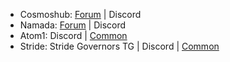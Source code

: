 - Cosmoshub: [Forum](https://forum.cosmos.network/) | Discord 
- Namada: [Forum](https://forum.namada.net/) | Discord
- Atom1: Discord | [Common](https://common.xyz/atomone/discussions?tab=overview)
- Stride: Stride Governors TG | Discord | [Common](https://common.xyz/stride/discussions)
